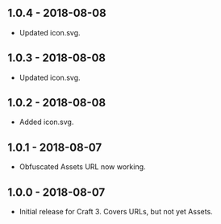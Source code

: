 ## 1.0.4 - 2018-08-08

* Updated icon.svg.

## 1.0.3 - 2018-08-08

* Updated icon.svg.

## 1.0.2 - 2018-08-08

* Added icon.svg.

## 1.0.1 - 2018-08-07

* Obfuscated Assets URL now working.

## 1.0.0 - 2018-08-07

* Initial release for Craft 3. Covers URLs, but not yet Assets.